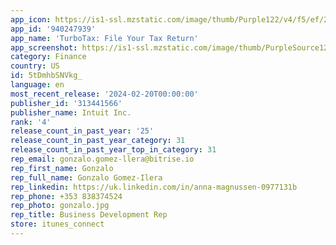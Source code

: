 ```yaml
---
app_icon: https://is1-ssl.mzstatic.com/image/thumb/Purple122/v4/f5/ef/2c/f5ef2c73-ef4a-2d96-90ec-6b4bbd6e6819/AppIcon-0-0-1x_U007emarketing-0-10-0-85-220.png/1024x1024bb.png
app_id: '940247939'
app_name: 'TurboTax: File Your Tax Return'
app_screenshot: https://is1-ssl.mzstatic.com/image/thumb/PurpleSource126/v4/fc/58/ae/fc58ae6c-417f-673b-08bd-10fc6ca14c51/40323c02-f4a7-4560-b563-12f23b7cdb53_1_turbotax_iPhone_6-5_1242x2688-Screen-1-Portrait.jpg/1242x2688bb.png
category: Finance
country: US
id: 5tDmhbSNVkg_
language: en
most_recent_release: '2024-02-20T00:00:00'
publisher_id: '313441566'
publisher_name: Intuit Inc.
rank: '4'
release_count_in_past_year: '25'
release_count_in_past_year_category: 31
release_count_in_past_year_top_in_category: 31
rep_email: gonzalo.gomez-llera@bitrise.io
rep_first_name: Gonzalo
rep_full_name: Gonzalo Gomez-Ilera
rep_linkedin: https://uk.linkedin.com/in/anna-magnussen-0977131b
rep_phone: +353 838374524
rep_photo: gonzalo.jpg
rep_title: Business Development Rep
store: itunes_connect
---
```

